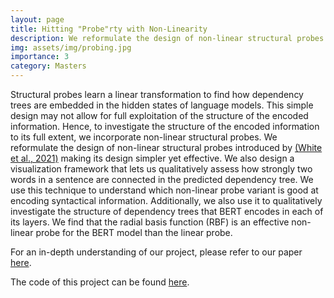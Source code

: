 ```yaml
---
layout: page
title: Hitting "Probe"rty with Non-Linearity
description: We reformulate the design of non-linear structural probes making its design simpler yet effective. We also design a visualization framework that lets us qualitatively assess how strongly two words in a sentence are connected in the predicted dependency tree. 
img: assets/img/probing.jpg
importance: 3
category: Masters
---
```


Structural probes learn a linear transformation to find how dependency trees are embedded in the hidden states of language models. This simple design may not allow for full exploitation of the structure of the encoded information. Hence, to investigate the structure of the encoded information to its full extent, we incorporate non-linear structural probes. We reformulate the design of non-linear structural probes introduced by [(White
et al., 2021)](https://aclanthology.org/2021.naacl-main.12.pdf) making its design simpler yet effective. We also design a visualization framework that lets us qualitatively assess how strongly two words in a sentence are connected in the predicted dependency tree. We use this technique to understand which non-linear probe variant is good at encoding syntactical information. Additionally, we also use it to qualitatively investigate the structure of dependency trees that BERT encodes in each of its layers. We find that the radial basis function (RBF) is an effective non-linear probe for the BERT model than the linear probe.

For an in-depth understanding of our project, please refer to our paper [here](https://github.com/madhu221b/probing-lms/blob/master/report.pdf).

The code of this project can be found [here](https://github.com/madhu221b/probing-lms).

